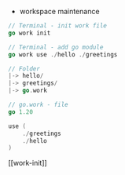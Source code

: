 * workspace maintenance

```go
// Terminal - init work file
go work init

// Terminal - add go module
go work use ./hello ./greetings

// Folder
|-> hello/
|-> greetings/
|-> go.work

// go.work - file
go 1.20

use (
	./greetings
	./hello
)
```

[[work-init]]

